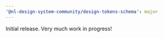 ```yaml
---
'@nl-design-system-community/design-tokens-schema': major
---
```


Initial release. Very much work in progress!
